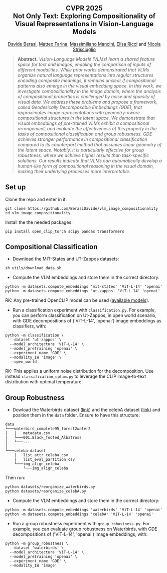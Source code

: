 <h2 align="center">CVPR 2025<br>Not Only Text: Exploring Compositionality of Visual Representations
in Vision-Language Models</h2>

<p align="center">
  <a href="https://openreview.net/profile?id=~Davide_Berasi1">Davide Berasi</a>,
  <a href="https://scholar.google.com/citations?user=SxQwDD8AAAAJ&authuser=1">Matteo Farina</a>, 
  <a href="https://scholar.google.com/citations?user=bqTPA8kAAAAJ&authuser=1">Massimiliano Mancini</a>, 
  <a href="https://scholar.google.com/citations?user=xf1T870AAAAJ&authuser=1">Elisa Ricci</a> and
  <a href="https://scholar.google.it/citations?user=7cgpfGYAAAAJ&hl=1">Nicola Strisciuglio</a>
</p>

>**Abstract.** *Vision-Language Models (VLMs) learn a shared feature space for text and images, enabling the comparison of inputs of different modalities. While prior works demonstrated that VLMs organize natural language representations into regular structures encoding composite meanings, it remains unclear if compositional patterns also emerge in the visual embedding space. In this work, we investigate compositionality in the image domain, where the analysis of compositional properties is challenged by noise and sparsity of visual data. We address these problems and propose a framework, called Geodesically Decomposable Embeddings (GDE), that approximates image representations with geometry-aware compositional structures in the latent space. We demonstrate that visual embeddings of pre-trained VLMs exhibit a compositional arrangement, and evaluate the effectiveness of this property in the tasks of compositional classification and group robustness. GDE achieves stronger performance in compositional classification compared to its counterpart method that assumes linear geometry of the latent space. Notably, it is particularly effective for group robustness, where we achieve higher results than task-specific solutions. Our results indicate that VLMs can automatically develop a human-like form of compositional reasoning in the visual domain, making their underlying processes more interpretable.*


## Set up
Clone the repo and enter in it:
```
git clone https://github.com/BerasiDavide/vlm_image_compositionality
cd vlm_image_compositionality
```
Install the the needed packages:
```
pip install open_clip_torch scipy pandas transformers
```

## Compositional Classification

- Download the MIT-States and UT-Zappos datasets:
```
sh utils/download_data.sh
```
- Compute the VLM embeddings and store them in the correct directory:
```
python -m datasets.compute_embeddings 'mit-states' 'ViT-L-14' 'openai'
python -m datasets.compute_embeddings 'ut-zappos' 'ViT-L-14' 'openai'
```
RK: Any pre-trained OpenCLIP model can be used ([available models](https://colab.research.google.com/github/mlfoundations/open_clip/blob/master/docs/Interacting_with_open_clip.ipynb#scrollTo=uLFS29hnhlY4)).


- Run a classification experiment with `classification.py`. For example, you can perform classification on Ut-Zappos, in open world scenario, with GDE decompositions of ('ViT-L-14', 'openai') image embeddings as classifiers, with:
```
python -m classification \
  --dataset 'ut-zappos' \
  --model_architecture 'ViT-L-14' \
  --model_pretraining 'openai' \
  --experiment_name 'GDE' \
  --modality_IW 'image' \
  --open_world
```
RK: This applies a uniform noise distribution for the decomposition. Use instead `classification_optim.py` to leverage the CLIP image-to-text distribution with optimal temperature.


## Group Robustness

- Dowload the Waterbirds dataset ([link](https://nlp.stanford.edu/data/dro/waterbird_complete95_forest2water2.tar.gz)) and the celebA dataset ([link](https://www.kaggle.com/jessicali9530/celeba-dataset)) and position them in the ```data``` folder. Ensure to have this structure:
```
data
└───waterbird_complete95_forest2water2
│   │   metadata.csv
|   └───001.Black_footed_Albatross
│   └───...
│   
└───celeba-dataset
    │   list_attr_celeba.csv
    |   list_eval_partition.csv
    └───img_align_celeba
        └───img_align_celeba
```
Then run:
```
python datasets/reorganize_waterbirds.py
python datasets/reorganize_celebA.py
```
- Compute the VLM embeddings and store them in the correct directory:
```
python -m datasets.compute_embeddings 'waterbirds' 'ViT-L-14' 'openai'
python -m datasets.compute_embeddings 'celebA' 'ViT-L-14' 'openai'
```
- Run a group robustness experiment with `group_robustness.py`. For example, you can evaluate group robustness on Waterbirds, with GDE decompositions of ('ViT-L-14', 'openai') image embeddings, with:
```
python -m group_robustness \
  --dataset 'waterbirds' \
  --model_architecture 'ViT-L-14' \
  --model_pretraining 'openai' \
  --experiment_name 'GDE' \
  --modality_IW 'image'
```